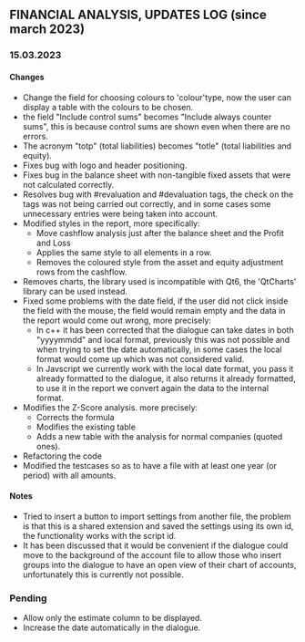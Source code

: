 

## FINANCIAL ANALYSIS, UPDATES LOG (since march 2023)

### 15.03.2023

#### Changes

- Change the field for choosing colours to 'colour'type, now the user can display a table with the colours to be chosen.
- the field "Include control sums" becomes "Include always counter sums", this is because control sums are shown even when there are no errors.
- The acronym "totp" (total liabilities) becomes "totle" (total liabilities and equity).
- Fixes bug with logo and header positioning.
- Fixes bug in the balance sheet with non-tangible fixed assets that were not calculated correctly.
- Resolves bug with #revaluation and #devaluation tags, the check on the tags was not being carried out correctly, and in some cases some unnecessary entries were being taken into account.
- Modified styles in the report, more specifically:
  * Move cashflow analysis just after the balance sheet and the Profit and Loss
  * Applies the same style to all elements in a row.
  * Removes the coloured style from the asset and equity adjustment rows from the cashflow.
- Removes charts, the library used is incompatible with Qt6, the 'QtCharts' library can be used instead.
- Fixed some problems with the date field, if the user did not click inside the field with the mouse, the field would remain empty and the data in the report would come out wrong, more precisely:
  * In c++ it has been corrected that the dialogue can take dates in both "yyyymmdd" and local format, previously this was not possible and when trying to set the date automatically, in some cases the local format would come up which was not considered valid.
  * In Javscript we currently work with the local date format, you pass it already formatted to the dialogue, it also returns it already formatted, to use it in the report we convert again the data to the internal format.
- Modifies the Z-Score analysis. more precisely:
  * Corrects the formula
  * Modifies the existing table
  * Adds a new table with the analysis for normal companies (quoted ones).
- Refactoring the code
- Modified the testcases so as to have a file with at least one year (or period) with all amounts.


#### Notes
- Tried to insert a button to import settings from another file, the problem is that this is a shared extension and saved the settings using its own id, the functionality works with the script id.
- It has been discussed that it would be convenient if the dialogue could move to the background of the account file to allow those who insert groups into the dialogue to have an open view of their chart of accounts, unfortunately this is currently not possible.

### Pending
- Allow only the estimate column to be displayed.
- Increase the date automatically in the dialogue.
